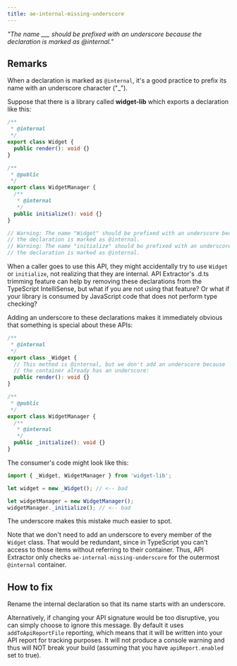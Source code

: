 ```yaml
---
title: ae-internal-missing-underscore
---
```


_"The name \_\_\_ should be prefixed with an underscore because the declaration is marked as @internal."_

## Remarks

When a declaration is marked as `@internal`, it's a good practice to prefix its name with an underscore character
("\_").

Suppose that there is a library called **widget-lib** which exports a declaration like this:

```ts
/**
 * @internal
 */
export class Widget {
  public render(): void {}
}

/**
 * @public
 */
export class WidgetManager {
  /**
   * @internal
   */
  public initialize(): void {}
}

// Warning: The name "Widget" should be prefixed with an underscore because
// the declaration is marked as @internal.
// Warning: The name "initialize" should be prefixed with an underscore because
// the declaration is marked as @internal.
```

When a caller goes to use this API, they might accidentally try to use `Widget` or `initialize`, not realizing
that they are internal. API Extractor's .d.ts trimming feature can help by removing these declarations from the
TypeScript IntelliSense, but what if you are not using that feature? Or what if your library is consumed by
JavaScript code that does not perform type checking?

Adding an underscore to these declarations makes it immediately obvious that something is special about these APIs:

```ts
/**
 * @internal
 */
export class _Widget {
  // This method is @internal, but we don't add an underscore because
  // the container already has an underscore:
  public render(): void {}
}

/**
 * @public
 */
export class WidgetManager {
  /**
   * @internal
   */
  public _initialize(): void {}
}
```

The consumer's code might look like this:

```ts
import { _Widget, WidgetManager } from 'widget-lib';

let widget = new _Widget(); // <-- bad

let widgetManager = new WidgetManager();
widgetManager._initialize(); // <-- bad
```

The underscore makes this mistake much easier to spot.

Note that we don't need to add an underscore to every member of the `Widget` class. That would be redundant,
since in TypeScript you can't access to those items without referring to their container. Thus, API Extractor
only checks `ae-internal-missing-underscore` for the outermost `@internal` container.

## How to fix

Rename the internal declaration so that its name starts with an underscore.

Alternatively, if changing your API signature would be too disruptive, you can simply choose to ignore this message.
By default it uses `addToApiReportFile` reporting, which means that it will be written into your API report
for tracking purposes. It will not produce a console warning and thus will NOT break your build
(assuming that you have `apiReport.enabled` set to true).
